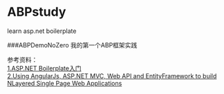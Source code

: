 # ABPstudy
learn asp.net boilerplate


###ABPDemoNoZero
我的第一个ABP框架实践  

参考资料：  
[1.ASP.NET Boilerplate入门](http://www.cnblogs.com/mienreal/p/4532077.html)  
[2.Using AngularJs, ASP.NET MVC, Web API and EntityFramework to build NLayered Single Page Web Applications](http://www.codeproject.com/Articles/791740/Using-AngularJs-ASP-NET-MVC-Web-API-and-EntityFram)
